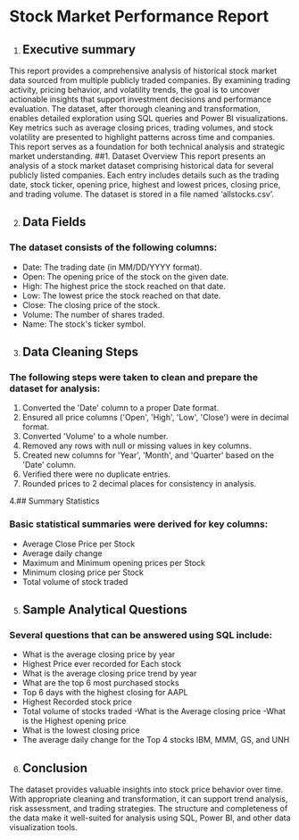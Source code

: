 # Stock Market Performance Report

1. ## Executive summary 
This report provides a comprehensive analysis of historical stock market data sourced from multiple publicly traded companies. By examining trading activity, pricing behavior, and volatility trends, the goal is to uncover actionable insights that support investment decisions and performance evaluation. The dataset, after thorough cleaning and transformation, enables detailed exploration using SQL queries and Power BI visualizations. Key metrics such as average closing prices, trading volumes, and stock volatility are presented to highlight patterns across time and companies. This report serves as a foundation for both technical analysis and strategic market understanding.
##1. Dataset Overview
This report presents an analysis of a stock market dataset comprising historical data for several publicly listed companies. Each entry includes details such as the trading date, stock ticker, opening price, highest and lowest prices, closing price, and trading volume. The dataset is stored in a file named ‘allstocks.csv’.

2. ## Data Fields
### The dataset consists of the following columns:
- Date: The trading date (in MM/DD/YYYY format).
- Open: The opening price of the stock on the given date.
- High: The highest price the stock reached on that date.
- Low: The lowest price the stock reached on that date.
- Close: The closing price of the stock.
- Volume: The number of shares traded.
- Name: The stock's ticker symbol.

3. ## Data Cleaning Steps
### The following steps were taken to clean and prepare the dataset for analysis:
1. Converted the 'Date' column to a proper Date format.
2. Ensured all price columns ('Open', 'High', 'Low', 'Close') were in decimal format.
3. Converted 'Volume' to a whole number.
4. Removed any rows with null or missing values in key columns.
5. Created new columns for 'Year', 'Month', and 'Quarter' based on the 'Date' column.
6. Verified there were no duplicate entries.
7. Rounded prices to 2 decimal places for consistency in analysis.

4.## Summary Statistics
### Basic statistical summaries were derived for key columns:
- Average Close Price per Stock
- Average daily change 
- Maximum and Minimum opening  prices  per Stock
- Minimum closing price per Stock
- Total volume of stock traded

5. ## Sample Analytical Questions
### Several questions that can be answered using SQL include:
- What is the average closing price by year
- Highest Price ever recorded for Each stock
- What is the average closing price trend by year
- What are the top 6 most purchased stocks
- Top 6 days with the highest closing for AAPL 
- Highest Recorded stock price
- Total volume of stocks traded
-What is the Average closing price 
-What is the Highest opening price
- What is the lowest closing price
- The average daily change for the Top 4 stocks IBM, MMM, GS, and UNH

6. ## Conclusion
The dataset provides valuable insights into stock price behavior over time. With appropriate cleaning and transformation, it can support trend analysis, risk assessment, and trading strategies. The structure and completeness of the data make it well-suited for analysis using SQL, Power BI, and other data visualization tools.

